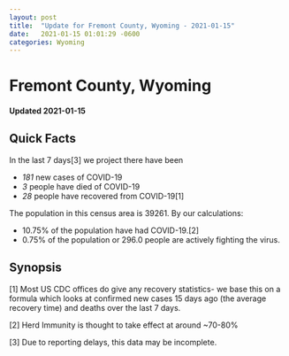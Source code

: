 ```yaml
---
layout: post
title:  "Update for Fremont County, Wyoming - 2021-01-15"
date:   2021-01-15 01:01:29 -0600
categories: Wyoming
---
```


# Fremont County, Wyoming
#### Updated 2021-01-15

## Quick Facts

In the last 7 days[3] we project there have been
- *181* new cases of COVID-19
- *3* people have died of COVID-19
- *28* people have recovered from COVID-19[1]

The population in this census area is 39261. By our calculations:
- 10.75% of the population have had COVID-19.[2]
- 0.75% of the population or 296.0 people are actively fighting the virus.

## Synopsis




[1] Most US CDC offices do give any recovery statistics- we base this on a formula which looks at confirmed new cases
15 days ago (the average recovery time) and deaths over the last 7 days.

[2] Herd Immunity is thought to take effect at around ~70-80%

[3] Due to reporting delays, this data may be incomplete.
 
    